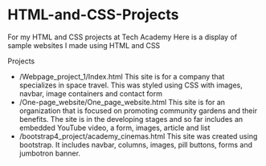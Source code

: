 # HTML-and-CSS-Projects
For my HTML and CSS projects at Tech Academy
Here is a display of sample websites I made using HTML and CSS

Projects
- /Webpage_project_1/Index.html
      This site is for a company that specializes in space travel. This was 
      styled using CSS with images, navbar, image containers and contact form
- /One-page_website/One_page_website.html
      This site is for an organization that is focused on promoting community 
      gardens and their benefits. The site is in the developing stages and so 
      far includes an embedded YouTube video, a form, images, article and list
- /bootstrap4_project/academy_cinemas.html
      This site was created using bootstrap. It includes navbar, columns, 
      images, pill buttons, forms and jumbotron banner.
